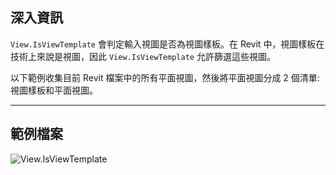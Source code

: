 ## 深入資訊
`View.IsViewTemplate` 會判定輸入視圖是否為視圖樣板。在 Revit 中，視圖樣板在技術上來說是視圖，因此 `View.IsViewTemplate` 允許篩選這些視圖。

以下範例收集目前 Revit 檔案中的所有平面視圖，然後將平面視圖分成 2 個清單: 視圖樣板和平面視圖。
___
## 範例檔案

![View.IsViewTemplate](./Revit.Elements.Views.View.IsViewTemplate_img.jpg)
